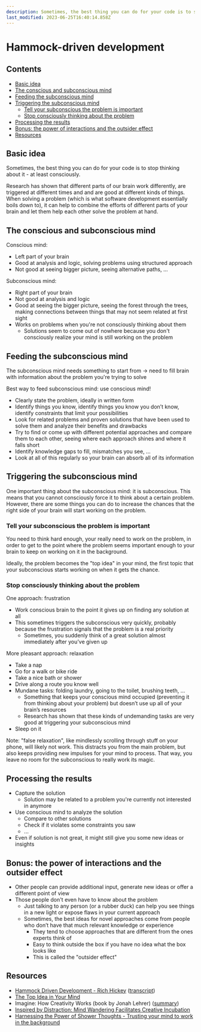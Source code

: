 ```yaml
---
description: Sometimes, the best thing you can do for your code is to stop thinking about it - at least consciously
last_modified: 2023-06-25T16:40:14.858Z
---
```


# Hammock-driven development

## Contents

-   [Basic idea](#basic-idea)
-   [The conscious and subconscious mind](#the-conscious-and-subconscious-mind)
-   [Feeding the subconscious mind](#feeding-the-subconscious-mind)
-   [Triggering the subconscious mind](#triggering-the-subconscious-mind)
    -   [Tell your subconscious the problem is important](#tell-your-subconscious-the-problem-is-important)
    -   [Stop consciously thinking about the problem](#stop-consciously-thinking-about-the-problem)
-   [Processing the results](#processing-the-results)
-   [Bonus: the power of interactions and the outsider effect](#bonus-the-power-of-interactions-and-the-outsider-effect)
-   [Resources](#resources)

## Basic idea

Sometimes, the best thing you can do for your code is to stop thinking about it - at least consciously. 

Research has shown that different parts of our brain work differently, are triggered at different times and and are good at different kinds of things. When solving a problem (which is what software development essentially boils down to), it can help to combine the efforts of different parts of your brain and let them help each other solve the problem at hand.

## The conscious and subconscious mind

Conscious mind:

-   Left part of your brain
-   Good at analysis and logic, solving problems using structured approach
-   Not good at seeing bigger picture, seeing alternative paths, ...

Subconscious mind:

-   Right part of your brain
-   Not good at analysis and logic
-   Good at seeing the bigger picture, seeing the forest through the trees, making connections between things that may not seem related at first sight
-   Works on problems when you're not consciously thinking about them
    -   Solutions seem to come out of nowhere because you don't consciously realize your mind is still working on the problem

## Feeding the subconscious mind

The subconscious mind needs something to start from -> need to fill brain with information about the problem you're trying to solve

Best way to feed subconscious mind: use conscious mind!

-   Clearly state the problem, ideally in written form
-   Identify things you know, identify things you know you don’t know, identify constraints that limit your possibilities
-   Look for related problems and proven solutions that have been used to solve them and analyze their benefits and drawbacks
-   Try to find or come up with different potential approaches and compare them to each other, seeing where each approach shines and where it falls short
-   Identify knowledge gaps to fill, mismatches you see, ...
-   Look at all of this regularly so your brain can absorb all of its information

## Triggering the subconscious mind

One important thing about the subconscious mind: it is subconscious. This means that you cannot consciously force it to think about a certain problem. However, there are some things you can do to increase the chances that the right side of your brain will start working on the problem.

### Tell your subconscious the problem is important

You need to think hard enough, your really need to work on the problem, in order to get to the point where the problem seems important enough to your brain to keep on working on it in the background.

Ideally, the problem becomes the "top idea" in your mind, the first topic that your subconscious starts working on when it gets the chance.

### Stop consciously thinking about the problem

One approach: frustration

-   Work conscious brain to the point it gives up on finding any solution at all
-   This sometimes triggers the subconscious very quickly, probably because the frustration signals that the problem is a real priority
    -   Sometimes, you suddenly think of a great solution almost immediately after you’ve given up

More pleasant approach: relaxation

-   Take a nap
-   Go for a walk or bike ride
-   Take a nice bath or shower
-   Drive along a route you know well
-   Mundane tasks: folding laundry, going to the toilet, brushing teeth, ...
    -   Something that keeps your conscious mind occupied (preventing it from thinking about your problem) but doesn’t use up all of your brain’s resources
    -   Research has shown that these kinds of undemanding tasks are very good at triggering your subconscious mind
-   Sleep on it

Note: "false relaxation", like mindlessly scrolling through stuff on your phone, will likely not work. This distracts you from the main problem, but also keeps providing new impulses for your mind to process. That way, you leave no room for the subconscious to really work its magic.

## Processing the results

-   Capture the solution
    -   Solution may be related to a problem you're currently not interested in anymore
-   Use conscious mind to analyze the solution
    -   Compare to other solutions
    -   Check if it violates some constraints you saw
    -   ...
-   Even if solution is not great, it might still give you some new ideas or insights

## Bonus: the power of interactions and the outsider effect

-   Other people can provide additional input, generate new ideas or offer a different point of view
-   Those people don't even have to know about the problem
    -   Just talking to any person (or a rubber duck) can help you see things in a new light or expose flaws in your current approach
    -   Sometimes, the best ideas for novel approaches come from people who don’t have that much relevant knowledge or experience
        -   They tend to choose approaches that are different from the ones experts think of
        -   Easy to think outside the box if you have no idea what the box looks like
        -   This is called the "outsider effect"

## Resources

-   [Hammock Driven Development - Rich Hickey](https://www.youtube.com/watch?v=f84n5oFoZBc) ([transcript](https://github.com/matthiasn/talk-transcripts/blob/master/Hickey_Rich/HammockDrivenDev.md))
-   [The Top Idea in Your Mind](http://www.paulgraham.com/top.html)
-   Imagine: How Creativity Works (book by Jonah Lehrer) ([summary](https://web.archive.org/web/20220423045129/http://newbooksinbrief.com/2012/04/29/12-a-summary-of-imagine-how-creativity-works-by-jonah-lehrer/))
-   [Inspired by Distraction: Mind Wandering Facilitates Creative Incubation](https://journals.sagepub.com/doi/abs/10.1177/0956797612446024)
-   [Harnessing the Power of Shower Thoughts - Trusting your mind to work in the background](https://alexanderell.is/posts/trust-in-your-unconscious/)
